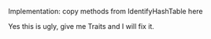 Implementation:copy methods from IdentifyHashTable hereYes this is ugly, give me Traits and I will fix it.